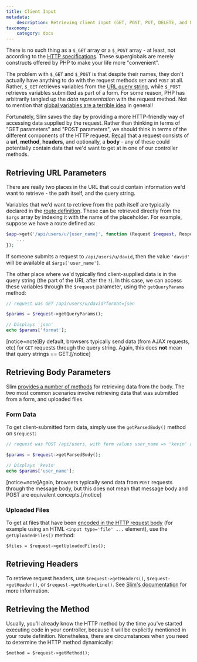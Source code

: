 ```yaml
---
title: Client Input
metadata:
    description: Retrieving client input (GET, POST, PUT, DELETE, and URL arguments) in your controllers.
taxonomy:
    category: docs
---
```


There is no such thing as a `$_GET` array or a `$_POST` array - at least, not according to the [HTTP specifications](https://en.wikipedia.org/wiki/Hypertext_Transfer_Protocol#Message_Format). These superglobals are merely constructs offered by PHP to make your life more "convenient".

The problem with `$_GET` and `$_POST` is that despite their names, they don't actually have anything to do with the request methods `GET` and `POST` at all. Rather, `$_GET` retrieves variables from the [URL query string](http://php.net/manual/en/reserved.variables.get.php), while `$_POST` retrieves variables submitted as part of a form. For some reason, PHP has arbitrarily tangled up the *data representation* with the request method. Not to mention that [global variables are a terrible idea](http://softwareengineering.stackexchange.com/questions/148108/why-is-global-state-so-evil) in general!

Fortunately, Slim saves the day by providing a more HTTP-friendly way of accessing data supplied by the request. Rather than thinking in terms of "GET parameters" and "POST parameters", we should think in terms of the different components of the HTTP request. [Recall](/routes-and-controllers/rest) that a request consists of a **url**, **method**, **headers**, and optionally, a **body** - any of these could potentially contain data that we'd want to get at in one of our controller methods.

## Retrieving URL Parameters

There are really two places in the URL that could contain information we'd want to retrieve - the path itself, and the query string.

Variables that we'd want to retrieve from the path itself are typically declared in the [route definition](/routes-and-controllers/front-controller). These can be retrieved directly from the `$args` array by indexing it with the name of the placeholder. For example, suppose we have a route defined as:

```php
$app->get('/api/users/u/{user_name}', function (Request $request, Response $response, array $args) {
    ...
});
```

If someone submits a request to `/api/users/u/david`, then the value `'david'` will be available at `$args['user_name']`.

The other place where we'd typically find client-supplied data is in the query string (the part of the URL after the `?`). In this case, we can access these variables through the `$request` parameter, using the `getQueryParams` method:

```php
// request was GET /api/users/u/david?format=json

$params = $request->getQueryParams();

// Displays 'json'
echo $params['format'];
```

[notice=note]By default, browsers typically send data (from AJAX requests, etc) for `GET` requests through the query string. Again, this does **not** mean that query strings == GET.[/notice]

## Retrieving Body Parameters

Slim [provides a number of methods](https://www.slimframework.com/docs/v3/objects/request.html#the-request-body) for retrieving data from the body. The two most common scenarios involve retrieving data that was submitted from a form, and uploaded files.

### Form Data

To get client-submitted form data, simply use the `getParsedBody()` method on `$request`:

```php
// request was POST /api/users, with form values user_name => 'kevin' and password => 'hunter2'

$params = $request->getParsedBody();

// Displays 'kevin'
echo $params['user_name'];
```

[notice=note]Again, browsers typically send data from `POST` requests through the message body, but this does not mean that message body and POST are equivalent concepts.[/notice]

### Uploaded Files

To get at files that have been [encoded in the HTTP request body](http://stackoverflow.com/a/26791188/2970321) (for example using an HTML `<input type='file' ...` element), use the `getUploadedFiles()` method:

```
$files = $request->getUploadedFiles();
```

## Retrieving Headers

To retrieve request headers, use `$request->getHeaders()`, `$request->getHeader()`, or `$request->getHeaderLine()`. See [Slim's documentation](https://www.slimframework.com/docs/objects/request.html#the-request-headers) for more information.

## Retrieving the Method

Usually, you'll already know the HTTP method by the time you've started executing code in your controller, because it will be explicitly mentioned in your route definition. Nonetheless, there are circumstances when you need to determine the HTTP method dynamically:

```
$method = $request->getMethod();
```
